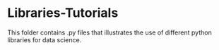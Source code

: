 # Libraries-Tutorials
 This folder contains .py files that illustrates the use of different python libraries for data science.
